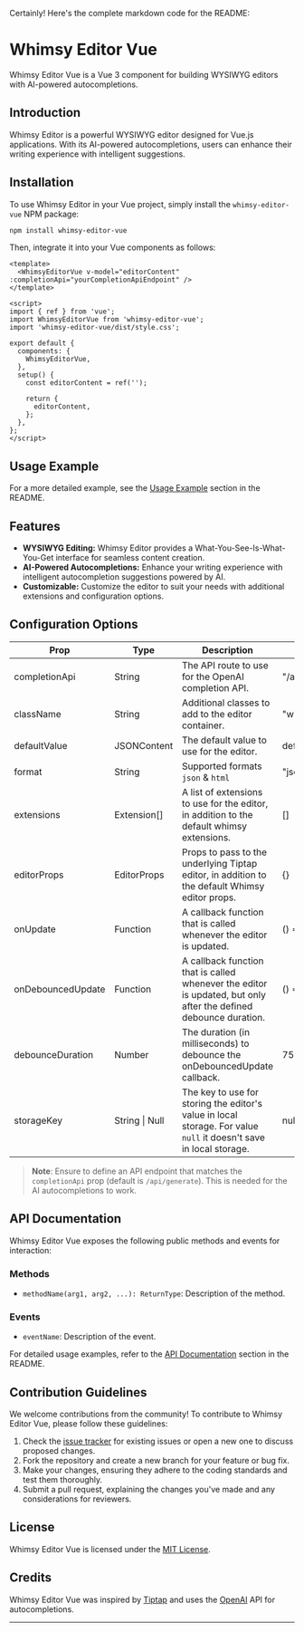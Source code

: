 Certainly! Here's the complete markdown code for the README:

# Whimsy Editor Vue

Whimsy Editor Vue is a Vue 3 component for building WYSIWYG editors with AI-powered autocompletions.

## Introduction

Whimsy Editor is a powerful WYSIWYG editor designed for Vue.js applications. With its AI-powered autocompletions, users can enhance their writing experience with intelligent suggestions.

## Installation

To use Whimsy Editor in your Vue project, simply install the `whimsy-editor-vue` NPM package:

```bash
npm install whimsy-editor-vue
```

Then, integrate it into your Vue components as follows:

```vue
<template>
  <WhimsyEditorVue v-model="editorContent" :completionApi="yourCompletionApiEndpoint" />
</template>

<script>
import { ref } from 'vue';
import WhimsyEditorVue from 'whimsy-editor-vue';
import 'whimsy-editor-vue/dist/style.css';

export default {
  components: {
    WhimsyEditorVue,
  },
  setup() {
    const editorContent = ref('');

    return {
      editorContent,
    };
  },
};
</script>
```

## Usage Example

For a more detailed example, see the [Usage Example](#usage-example) section in the README.

## Features

- **WYSIWYG Editing:** Whimsy Editor provides a What-You-See-Is-What-You-Get interface for seamless content creation.
- **AI-Powered Autocompletions:** Enhance your writing experience with intelligent autocompletion suggestions powered by AI.
- **Customizable:** Customize the editor to suit your needs with additional extensions and configuration options.

## Configuration Options

| Prop              | Type        | Description                                                                                                      | Default                                                                                                                                                     |
| ----------------- | ----------- | ---------------------------------------------------------------------------------------------------------------- | ----------------------------------------------------------------------------------------------------------------------------------------------------------- |
| completionApi     | String      | The API route to use for the OpenAI completion API.                                                              | "/api/generate"                                                                                                                                             |
| className         | String      | Additional classes to add to the editor container.                                                               | "whimsy-editor" |
| defaultValue      | JSONContent | The default value to use for the editor.                                                                         | defaultEditorContent                                                                                                                                        |
| format            | String      | Supported formats `json` & `html`                                                                                | "json" |
| extensions        | Extension[] | A list of extensions to use for the editor, in addition to the default whimsy extensions.                         | []                                                                                                                                                          |
| editorProps       | EditorProps | Props to pass to the underlying Tiptap editor, in addition to the default Whimsy editor props.                    | {}                                                                                                                                                          |
| onUpdate          | Function    | A callback function that is called whenever the editor is updated.                                               | () => {}                                                                                                                                                    |
| onDebouncedUpdate | Function    | A callback function that is called whenever the editor is updated, but only after the defined debounce duration. | () => {}                                                                                                                                                    |
| debounceDuration  | Number      | The duration (in milliseconds) to debounce the onDebouncedUpdate callback.                                       | 750                                                                                                                                                         |
| storageKey        | String \| Null | The key to use for storing the editor's value in local storage. For value `null` it doesn't save in local storage.  | null                                                                                                                                          |

> **Note**: Ensure to define an API endpoint that matches the `completionApi` prop (default is `/api/generate`). This is needed for the AI autocompletions to work.

## API Documentation

Whimsy Editor Vue exposes the following public methods and events for interaction:

### Methods

- `methodName(arg1, arg2, ...): ReturnType`: Description of the method.

### Events

- `eventName`: Description of the event.

For detailed usage examples, refer to the [API Documentation](#api-documentation) section in the README.

## Contribution Guidelines

We welcome contributions from the community! To contribute to Whimsy Editor Vue, please follow these guidelines:

1. Check the [issue tracker](https://github.com/nktkarnany/whimsy-editor-vue/issues) for existing issues or open a new one to discuss proposed changes.
2. Fork the repository and create a new branch for your feature or bug fix.
3. Make your changes, ensuring they adhere to the coding standards and test them thoroughly.
4. Submit a pull request, explaining the changes you've made and any considerations for reviewers.

## License

Whimsy Editor Vue is licensed under the [MIT License](LICENSE).

## Credits

Whimsy Editor Vue was inspired by [Tiptap](https://tiptap.dev/) and uses the [OpenAI](https://openai.com/) API for autocompletions.

---